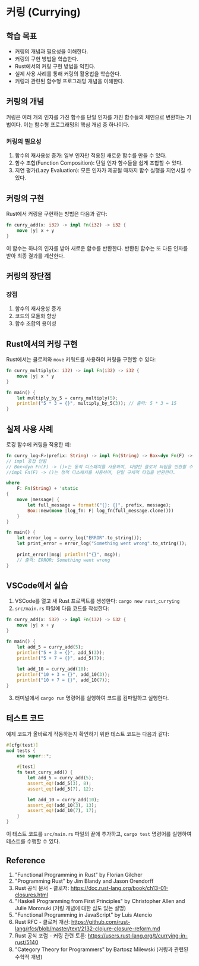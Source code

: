 # 커링 (Currying)

## 학습 목표
- 커링의 개념과 필요성을 이해한다.
- 커링의 구현 방법을 학습한다.
- Rust에서의 커링 구현 방법을 익힌다.
- 실제 사용 사례를 통해 커링의 활용법을 학습한다.
- 커링과 관련된 함수형 프로그래밍 개념을 이해한다.

## 커링의 개념

커링은 여러 개의 인자를 가진 함수를 단일 인자를 가진 함수들의 체인으로 변환하는 기법이다. 이는 함수형 프로그래밍의 핵심 개념 중 하나이다.

### 커링의 필요성

1. 함수의 재사용성 증가: 일부 인자만 적용된 새로운 함수를 만들 수 있다.
3. 함수 조합(Function Composition): 단일 인자 함수들을 쉽게 조합할 수 있다.
4. 지연 평가(Lazy Evaluation): 모든 인자가 제공될 때까지 함수 실행을 지연시킬 수 있다.

## 커링의 구현

Rust에서 커링을 구현하는 방법은 다음과 같다:

```rust
fn curry_add(x: i32) -> impl Fn(i32) -> i32 {
    move |y| x + y
}
```

이 함수는 하나의 인자를 받아 새로운 함수를 반환한다. 반환된 함수는 또 다른 인자를 받아 최종 결과를 계산한다.
## 커링의 장단점

### 장점
1. 함수의 재사용성 증가
2. 코드의 모듈화 향상
3. 함수 조합의 용이성
   
## Rust에서의 커링 구현

Rust에서는 클로저와 `move` 키워드를 사용하여 커링을 구현할 수 있다:

```rust
fn curry_multiply(x: i32) -> impl Fn(i32) -> i32 {
    move |y| x * y
}

fn main() {
    let multiply_by_5 = curry_multiply(5);
    println!("5 * 3 = {}", multiply_by_5(3)); // 출력: 5 * 3 = 15
}
```

## 실제 사용 사례

로깅 함수에 커링을 적용한 예:

```rust
fn curry_log<F>(prefix: String) -> impl Fn(String) -> Box<dyn Fn(F) -> ()>
// impl 중첩 안됨 
// Box<dyn Fn(F) -> ()>는 동적 디스패치를 사용하며, 다양한 클로저 타입을 반환할 수 있다.
//impl Fn(F) -> ()는 정적 디스패치를 사용하며, 단일 구체적 타입을 반환한다.

where
    F: Fn(String) + 'static
{
    move |message| {
        let full_message = format!("{}: {}", prefix, message);
        Box::new(move |log_fn: F| log_fn(full_message.clone()))
    }
}

fn main() {
    let error_log = curry_log("ERROR".to_string());
    let print_error = error_log("Something went wrong".to_string());
    
    print_error(|msg| println!("{}", msg));
    // 출력: ERROR: Something went wrong
}

```

## VSCode에서 실습

1. VSCode를 열고 새 Rust 프로젝트를 생성한다: `cargo new rust_currying`
2. `src/main.rs` 파일에 다음 코드를 작성한다:

```rust
fn curry_add(x: i32) -> impl Fn(i32) -> i32 {
    move |y| x + y
}

fn main() {
    let add_5 = curry_add(5);
    println!("5 + 3 = {}", add_5(3));
    println!("5 + 7 = {}", add_5(7));
    
    let add_10 = curry_add(10);
    println!("10 + 3 = {}", add_10(3));
    println!("10 + 7 = {}", add_10(7));
}
```

3. 터미널에서 `cargo run` 명령어를 실행하여 코드를 컴파일하고 실행한다.

## 테스트 코드

예제 코드가 올바르게 작동하는지 확인하기 위한 테스트 코드는 다음과 같다:

```rust
#[cfg(test)]
mod tests {
    use super::*;

    #[test]
    fn test_curry_add() {
        let add_5 = curry_add(5);
        assert_eq!(add_5(3), 8);
        assert_eq!(add_5(7), 12);

        let add_10 = curry_add(10);
        assert_eq!(add_10(3), 13);
        assert_eq!(add_10(7), 17);
    }
}
```

이 테스트 코드를 `src/main.rs` 파일의 끝에 추가하고, `cargo test` 명령어를 실행하여 테스트를 수행할 수 있다.

## Reference

1. "Functional Programming in Rust" by Florian Gilcher
2. "Programming Rust" by Jim Blandy and Jason Orendorff
3. Rust 공식 문서 - 클로저: https://doc.rust-lang.org/book/ch13-01-closures.html
4. "Haskell Programming from First Principles" by Christopher Allen and Julie Moronuki (커링 개념에 대한 심도 있는 설명)
5. "Functional Programming in JavaScript" by Luis Atencio
6. Rust RFC - 클로저 개선: https://github.com/rust-lang/rfcs/blob/master/text/2132-clojure-closure-reform.md
7. Rust 공식 포럼 - 커링 관련 토론: https://users.rust-lang.org/t/currying-in-rust/5140
8. "Category Theory for Programmers" by Bartosz Milewski (커링과 관련된 수학적 개념)
